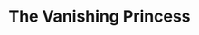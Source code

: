 ---
title: The Vanishing Princess
year: 1928
opening_date: 1928-12-19
closing_date: 
layout: productions
featured_image: 
image_caption:
image_credit:
playbill:
category:
Theatre: Theatre Jacksonville
cast:
  The Vanishing Princess: Birsa Shepard
  The King: Morris Diamond
  Mr. I-Say: F.W. Armbuster
  Matinka: Ralph M. Anderson
crew:
  Staging: F.W. Armbuster
understudies:
orchestra:
external_links:
---